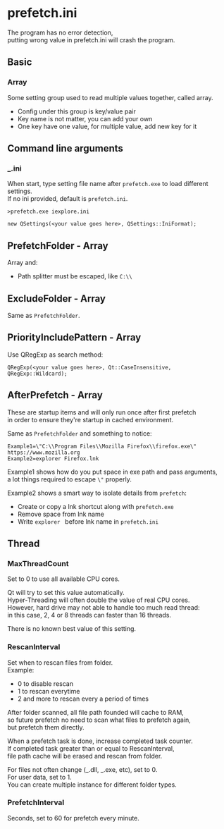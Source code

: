 # prefetch.ini

The program has no error detection,  
putting wrong value in prefetch.ini will crash the program.

## Basic

### Array

Some setting group used to read multiple values together, called array.

- Config under this group is key/value pair
- Key name is not matter, you can add your own
- One key have one value, for multiple value, add new key for it

## Command line arguments

### \_.ini

When start, type setting file name after `prefetch.exe` to load different settings.  
If no ini provided, default is `prefetch.ini`.

```
>prefetch.exe iexplore.ini

new QSettings(<your value goes here>, QSettings::IniFormat);
```

## PrefetchFolder - Array

Array and:

- Path splitter must be escaped, like `C:\\`

## ExcludeFolder - Array

Same as `PrefetchFolder`.

## PriorityIncludePattern - Array

Use QRegExp as search method:

```
QRegExp(<your value goes here>, Qt::CaseInsensitive, QRegExp::Wildcard);
```

## AfterPrefetch - Array

These are startup items and will only run once after first prefetch  
in order to ensure they're startup in cached environment.

Same as `PrefetchFolder` and something to notice:

```
Example1=\"C:\\Program Files\\Mozilla Firefox\\firefox.exe\" https://www.mozilla.org
Example2=explorer Firefox.lnk
```

Example1 shows how do you put space in exe path and pass arguments,  
a lot things required to escape `\"` properly.

Example2 shows a smart way to isolate details from `prefetch`:

- Create or copy a lnk shortcut along with `prefetch.exe`
- Remove space from lnk name
- Write `explorer ` before lnk name in `prefetch.ini`

## Thread

### MaxThreadCount

Set to 0 to use all available CPU cores.

Qt will try to set this value automatically.  
Hyper-Threading will often double the value of real CPU cores.  
However, hard drive may not able to handle too much read thread:  
in this case, 2, 4 or 8 threads can faster than 16 threads.

There is no known best value of this setting.

### RescanInterval

Set when to rescan files from folder.  
Example:

- 0 to disable rescan
- 1 to rescan everytime
- 2 and more to rescan every a period of times

After folder scanned, all file path founded will cache to RAM,  
so future prefetch no need to scan what files to prefetch again,  
but prefetch them directly.

When a prefetch task is done, increase completed task counter.  
If completed task greater than or equal to RescanInterval,  
file path cache will be erased and rescan from folder.

For files not often change (\_.dll, \_.exe, etc), set to 0.  
For user data, set to 1.  
You can create multiple instance for different folder types.

### PrefetchInterval

Seconds, set to 60 for prefetch every minute.
